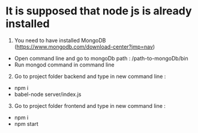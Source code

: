 #  It is supposed that node js is already installed 
1. You need to have installed MongoDB (https://www.mongodb.com/download-center?jmp=nav)
* Open command line and go to mongoDb path : /path-to-mongoDb/bin
* Run mongod command in command line

2. Go to project folder backend and type in new command line : 
* npm i 
* babel-node server/index.js

3. Go to project folder frontend and type in new command line :
* npm i 
* npm start
